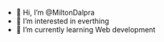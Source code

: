 - 👋 Hi, I’m @MiltonDalpra
- 👀 I’m interested in everthing
- 🌱 I’m currently learning Web development

<!---
MiltonDalpra/MiltonDalpra is a ✨ special ✨ repository because its `README.md` (this file) appears on your GitHub profile.
You can click the Preview link to take a look at your changes.
--->
